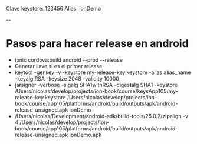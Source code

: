 Clave keystore: 123456
Alias: ionDemo

--
# Pasos para hacer release en android

- ionic cordova:build android --prod --release
- Generar llave si es el primer release
- keytool -genkey -v -keystore my-release-key.keystore -alias alias_name -keyalg RSA -keysize 2048 -validity 10000
- jarsigner -verbose -sigalg SHA1withRSA -digestalg SHA1 -keystore /Users/nicolas/develop/projects/ion-book/course/keysApp105/my-release-key.keystore /Users/nicolas/develop/projects/ion-book/course/app105/platforms/android/build/outputs/apk/android-release-unsigned.apk ionDemo
- /Users/nicolas/Development/android-sdk/build-tools/25.0.2/zipalign -v 4 /Users/nicolas/develop/projects/ion-book/course/app105/platforms/android/build/outputs/apk/android-release-unsigned.apk ionDemo.apk